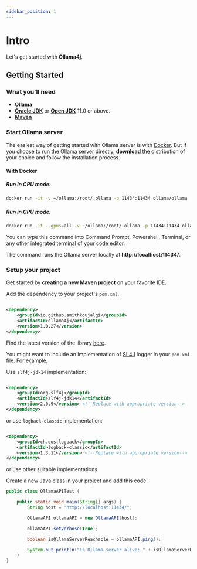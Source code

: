```yaml
---
sidebar_position: 1
---
```


# Intro

Let's get started with **Ollama4j**.

## Getting Started

### What you'll need

- **[Ollama](https://ollama.ai/download)**
- **[Oracle JDK](https://www.oracle.com/java/technologies/javase/jdk11-archive-downloads.html)** or
  **[Open JDK](https://jdk.java.net/archive/)** 11.0 or above.
- **[Maven](https://maven.apache.org/download.cgi)**

### Start Ollama server

The easiest way of getting started with Ollama server is with [Docker](https://docs.docker.com/get-started/overview/).
But if you choose to run the
Ollama server directly, **[download](https://ollama.ai/download)** the distribution of your choice
and follow the installation process.

#### With Docker

##### Run in CPU mode:

```bash
docker run -it -v ~/ollama:/root/.ollama -p 11434:11434 ollama/ollama
```

##### Run in GPU mode:

```bash
docker run -it --gpus=all -v ~/ollama:/root/.ollama -p 11434:11434 ollama/ollama
```

You can type this command into Command Prompt, Powershell, Terminal, or any other integrated
terminal of your code editor.

The command runs the Ollama server locally at **http://localhost:11434/**.

### Setup your project

Get started by **creating a new Maven project** on your favorite IDE.

Add the dependency to your project's `pom.xml`.

```xml

<dependency>
    <groupId>io.github.amithkoujalgi</groupId>
    <artifactId>ollama4j</artifactId>
    <version>1.0.27</version>
</dependency>
```

Find the latest version of the library [here](https://central.sonatype.com/artifact/io.github.amithkoujalgi/ollama4j).

You might want to include an implementation of [SL4J](https://www.slf4j.org/) logger in your `pom.xml` file. For
example,

Use `slf4j-jdk14` implementation:

```xml

<dependency>
    <groupId>org.slf4j</groupId>
    <artifactId>slf4j-jdk14</artifactId>
    <version>2.0.9</version> <!--Replace with appropriate version-->
</dependency>
```

or use `logback-classic` implementation:

```xml

<dependency>
    <groupId>ch.qos.logback</groupId>
    <artifactId>logback-classic</artifactId>
    <version>1.3.11</version> <!--Replace with appropriate version-->
</dependency>
```

or use other suitable implementations.

Create a new Java class in your project and add this code.

```java
public class OllamaAPITest {

    public static void main(String[] args) {
        String host = "http://localhost:11434/";

        OllamaAPI ollamaAPI = new OllamaAPI(host);

        ollamaAPI.setVerbose(true);

        boolean isOllamaServerReachable = ollamaAPI.ping();

        System.out.println("Is Ollama server alive: " + isOllamaServerReachable);
    }
}
```

